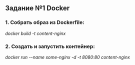 ## Задание №1 Docker  
### 1. Собрать образ из Dockerfile:  
*docker build -t content-nginx*  
  
### 2. Создать и запустить контейнер:
*docker run --name some-nginx -d -t 8080:80 content-nginx*
